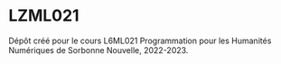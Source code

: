 # LZML021
Dépôt créé pour le cours L6ML021 Programmation pour les Humanités Numériques de Sorbonne Nouvelle, 2022-2023.
